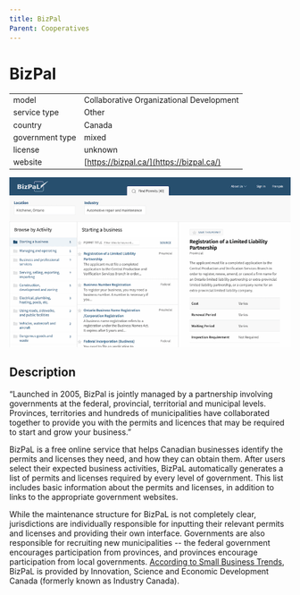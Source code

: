 ```yaml
---
title: BizPal
Parent: Cooperatives
---
```


# BizPal

|                   |                                          |
|:------------------|:-----------------------------------------|
| model             | Collaborative Organizational Development
| service type      | Other
| country           | Canada
| government type   | mixed
| license           | unknown
| website           | [https://bizpal.ca/](https://bizpal.ca/)

![BizPal screenshot](images/bizpal.png)

## Description

“Launched in 2005, BizPal is jointly managed by a partnership involving governments at the federal, provincial, territorial and municipal levels. Provinces, territories and hundreds of municipalities have collaborated together to provide you with the permits and licences that may be required to start and grow your business.”

BizPaL is a free online service that helps Canadian businesses identify the permits and licenses they need, and how they can obtain them. After users select their expected business activities, BizPaL automatically generates a list of permits and licenses required by every level of government. This list includes basic information about the permits and licenses, in addition to links to the appropriate government websites.

While the maintenance structure for BizPaL is not completely clear, jurisdictions are individually responsible for inputting their relevant permits and licenses and providing their own interface. Governments are also responsible for recruiting new municipalities -- the federal government encourages participation from provinces, and provinces encourage participation from local governments. [According to Small Business Trends](https://smallbiztrends.com/2016/11/starting-a-small-business-in-canada-as-an-american.html), BizPaL is provided by Innovation, Science and Economic Development Canada (formerly known as Industry Canada).
